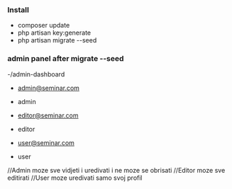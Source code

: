 ### Install

- composer update
- php artisan key:generate
- php artisan migrate --seed

### admin panel after migrate --seed

-/admin-dashboard

- admin@seminar.com
- admin

- editor@seminar.com
- editor

- user@seminar.com
- user



//Admin moze sve vidjeti i uredivati i ne moze se obrisati
//Editor moze sve editirati
//User moze uredivati samo svoj profil